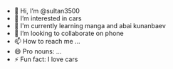 - 👋 Hi, I’m @sultan3500
- 👀 I’m interested in cars
- 🌱 I'm currently learning manga and abai kunanbaev
- 💞️ I’m looking to collaborate on phone 
- 📫 How to reach me ...
- 😄 Pro nouns: ...
- ⚡ Fun fact: I love cars

<!---
sultan3500/sultan3500 is a ✨ special ✨ repository because its `README.md` (this file) appears on your GitHub profile.
You can click the Preview link to take a look at your changes.
--->
